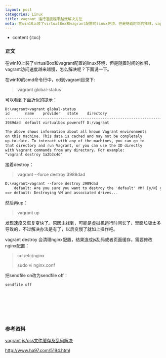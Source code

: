 ```yaml
---
layout: post
categories: Linux
title: vagrant 运行速度越来越慢解决方法
meta: 在win10上装了virtualBox和vagrant配置的linux环境，但是随着时间的推移，vagrant访问速度越来越慢，怎么解决呢？下面说一下。
---
```

* content
{:toc}

### 正文

在win10上装了virtualBox和vagrant配置的linux环境，但是随着时间的推移，vagrant访问速度越来越慢，怎么解决呢？下面说一下。

在win10的cmd命令行中，cd到vagrant目录下:

> vagrant global-status

可以看到下面近似的提示：

```html
D:\vagrant>vagrant global-status
id       name    provider   state    directory
-------------------------------------------------------------------------
3989dad  default virtualbox poweroff D:/vagrant

The above shows information about all known Vagrant environments
on this machine. This data is cached and may not be completely
up-to-date. To interact with any of the machines, you can go to
that directory and run Vagrant, or you can use the ID directly
with Vagrant commands from any directory. For example:
"vagrant destroy 1a2b3c4d"
```

接着destroy：

> vagrant --force destroy 3989dad

```html
D:\vagrant>vagrant --force destroy 3989dad
    default: Are you sure you want to destroy the 'default' VM? [y/N] y
==> default: Destroying VM and associated drives...
```

然后再up：

> vagrant up

发现速度又恢复变快了。原因未找到，可能是虚拟机运行时间长了，里面垃圾太多导致的，不过解决办法是有了，以后变慢了就如上操作吧。

vagrant destroy 会清理nginx配置，结果造成js乱码或者页面缓存，需要修改nginx配置：

> cd /etc/nginx
>
> sudo vi nginx.conf

把sendfile on改为sendfile off：

```html
sendfile off
```



<br/><br/><br/><br/><br/>
### 参考资料

[vagrant js/css文件缓存及乱码解决](https://ibaiyang.github.io/blog/linux/2018/01/30/vagrant-js,css%E6%96%87%E4%BB%B6%E7%BC%93%E5%AD%98%E5%8F%8A%E4%B9%B1%E7%A0%81%E8%A7%A3%E5%86%B3.html)

<http://www.ha97.com/5194.html>

